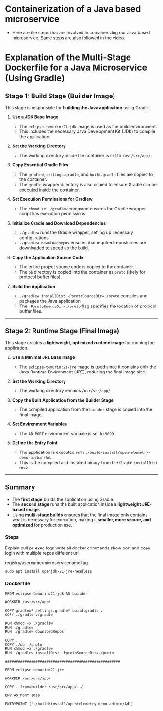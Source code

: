 # Containerization of a Java based microservice

- Here are the steps that are involved in containerizing our Java based microservice. Same steps are also followed in the video.

# **Explanation of the Multi-Stage Dockerfile for a Java Microservice (Using Gradle)**  

## **Stage 1: Build Stage (Builder Image)**  
This stage is responsible for **building the Java application** using Gradle.  

1. **Use a JDK Base Image**  
   - The `eclipse-temurin:21-jdk` image is used as the build environment.  
   - This includes the necessary Java Development Kit (JDK) to compile the application.  

2. **Set the Working Directory**  
   - The working directory inside the container is set to `/usr/src/app/`.  

3. **Copy Essential Gradle Files**  
   - The `gradlew`, `settings.gradle`, and `build.gradle` files are copied to the container.  
   - The `gradle` wrapper directory is also copied to ensure Gradle can be executed inside the container.  

4. **Set Execution Permissions for Gradlew**  
   - The `chmod +x ./gradlew` command ensures the Gradle wrapper script has execution permissions.  

5. **Initialize Gradle and Download Dependencies**  
   - `./gradlew` runs the Gradle wrapper, setting up necessary configurations.  
   - `./gradlew downloadRepos` ensures that required repositories are downloaded to speed up the build.  

6. **Copy the Application Source Code**  
   - The entire project source code is copied to the container.  
   - The `pb` directory is copied into the container as `proto` (likely for protocol buffer files).  

7. **Build the Application**  
   - `./gradlew installDist -PprotoSourceDir=./proto` compiles and packages the Java application.  
   - The `-PprotoSourceDir=./proto` flag specifies the location of protocol buffer files.  

---

## **Stage 2: Runtime Stage (Final Image)**  
This stage creates a **lightweight, optimized runtime image** for running the application.  

1. **Use a Minimal JRE Base Image**  
   - The `eclipse-temurin:21-jre` image is used since it contains only the Java Runtime Environment (JRE), reducing the final image size.  

2. **Set the Working Directory**  
   - The working directory remains `/usr/src/app/`.  

3. **Copy the Built Application from the Builder Stage**  
   - The compiled application from the `builder` stage is copied into the final image.  

4. **Set Environment Variables**  
   - The `AD_PORT` environment variable is set to `9099`.  

5. **Define the Entry Point**  
   - The application is executed with `./build/install/opentelemetry-demo-ad/bin/Ad`.  
   - This is the compiled and installed binary from the Gradle `installDist` task.  

---

## **Summary**  
- The **first stage** builds the application using Gradle.  
- The **second stage** runs the built application inside a **lightweight JRE-based image**.  
- Using **multi-stage builds** ensures that the final image only contains what is necessary for execution, making it **smaller, more secure, and optimized** for production use.  


### Steps
Explain pull ps exec logs write all docker commands show port and copy login with multiple repos different url

registry/username/microservicename:tag
```
sudo apt install openjdk-21-jre-headless
```
### Dockerfile
```
FROM eclipse-temurin:21-jdk AS builder

WORKDIR /usr/src/app/

COPY gradlew* settings.gradle* build.gradle .
COPY ./gradle ./gradle

RUN chmod +x ./gradlew
RUN ./gradlew
RUN ./gradlew downloadRepos

COPY . .
COPY ./pb ./proto
RUN chmod +x ./gradlew
RUN ./gradlew installDist -PprotoSourceDir=./proto

#####################################################

FROM eclipse-temurin:21-jre

WORKDIR /usr/src/app/

COPY --from=builder /usr/src/app/ ./

ENV AD_PORT 9099

ENTRYPOINT ["./build/install/opentelemetry-demo-ad/bin/Ad"]

```